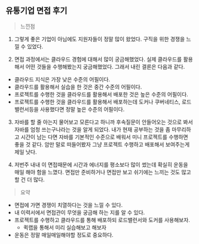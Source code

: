 ## 유통기업 면접 후기



> 느낀점

1) 그렇게 좋은 기업이 아님에도 지원자들이 정말 많이 왔었다. 구직을 위한 경쟁을 느낄 수 있었다.     



2) 면접 과정에서는 클라우드 경험에 대해서 많이 궁금해했었다. 실제 클라우드를 활용해서 어떤 것들을 수행해봤는지 궁금해했었다. 그래서 내린 결론은 다음과 같다. 

* 클라우드 지식은 가장 낮은 수준의 어필이다.
* 클라우드를 활용해서 실습을 한 것은 중간 수준의 어필이다.
* 프로젝트를 수행한 것을 클라우드를 활용해서 배포한 것은 높은 수준의 어필이다. 
* 프로젝트를 수행한 것을 클라우드를 활용해서 배포하는데 도커나 쿠버네티스, 로드밸런서등을 사용했다면 정말 높은 수준의 어필이다.       



3) 자바를 할 줄 아는지 물어보고 모른다고 하니까 후속질문이 안들어오는 것으로 봐서 자바를 엄청 쓰는구나라는 것을 알게 되었다. 내가 현재 공부하는 것을 좀 마무리하고 시간이 남는 다면 자바를 기본적인 수준으로 배워서 미니 프로젝트를 수행하면 좋을 것 같다. 암만 말로 떠들어봤자 그냥 프로젝트 수행하고 배포해서 보여주는게 제일 낫다. 



4) 저번주 내내 이 면접때문에 시간과 에너지를 평소보다 많이 썼는데 확실히 운동을 매일 해야 함을 느꼈다. 면접만 준비하거나 면접만 보고 쉬기에는 느끼는 것도 많고 할 건 더 많다. 



> 요약

* 면접에 가면 경쟁이 치열하다는 것을 느낄 수 있다.
* 내 이력서에서 면접관이 무엇을 궁금해 하는 지를 알 수 있다. 
* 프로젝트를 수행하고 클라우드를 통해 배포하되 로드밸런서와 도커를 사용해보자.
  * 퀵랩을 통해서 미리 실습해보고 해보자
* 운동은 정말 매일매일해야할 정도로 중요하다.